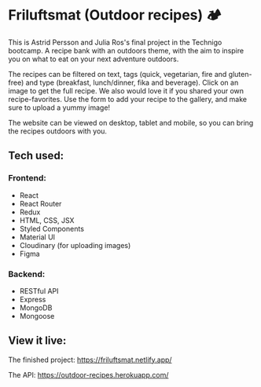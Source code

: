# Friluftsmat (Outdoor recipes) 🏕

This is Astrid Persson and Julia Ros's final project in the Technigo bootcamp. A recipe bank with an outdoors theme, with the aim to inspire you on what to eat on your next adventure outdoors. 

The recipes can be filtered on text, tags (quick, vegetarian, fire and gluten-free) and type (breakfast, lunch/dinner, fika and beverage). Click on an image to get the full recipe. We also would love it if you shared your own recipe-favorites. Use the form to add your recipe to the gallery, and make sure to upload a yummy image! 

The website can be viewed on desktop, tablet and mobile, so you can bring the recipes outdoors with you. 

## Tech used:

### Frontend:
* React
* React Router 
* Redux
* HTML, CSS, JSX
* Styled Components
* Material UI
* Cloudinary (for uploading images)
* Figma

### Backend:
* RESTful API
* Express
* MongoDB
* Mongoose

## View it live:
The finished project: https://friluftsmat.netlify.app/

The API: https://outdoor-recipes.herokuapp.com/
